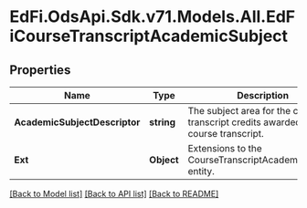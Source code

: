 # EdFi.OdsApi.Sdk.v71.Models.All.EdFiCourseTranscriptAcademicSubject

## Properties

Name | Type | Description | Notes
------------ | ------------- | ------------- | -------------
**AcademicSubjectDescriptor** | **string** | The subject area for the course transcript credits awarded in the course transcript. | 
**Ext** | **Object** | Extensions to the CourseTranscriptAcademicSubject entity. | [optional] 

[[Back to Model list]](../../README.md#documentation-for-models) [[Back to API list]](../../README.md#documentation-for-api-endpoints) [[Back to README]](../../README.md)

